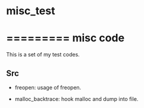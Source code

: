 # misc_test

=========
misc code
=========

This is a set of my test codes.

Src
---
* freopen:
  usage of freopen.

* malloc_backtrace:
  hook malloc and dump into file.
